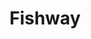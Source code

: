 ---
layout: project
title:  "Fishway"
seo_description: "UX/UI, front-end development, and animation for a Fairmount Waterworks educational application."
featured-image: "fishway/fishway_hero.png"
featured-alt: "Screenshot of winning screen for the Fishway game."
featured-bg: "#D8DBE2"
featured-size: "cropped"
casestudy: true
excerpt: "UX/UI design, front-end, animation"
hero:
    title: "Fishway touchscreen"
    tagline: "An educational game"
    desc: |
        The Fairmount Waterworks is a gem of a museum located in Philadelphia along the Schuylkill trail. The museum planned to redesign an application that accompanied their tour of the fishway, just outside of the museum. 

        Developed under the creative direction of Victoria Prizzia from [Habithèque](https://www.habitheque.com/)
    image: "fishway/fishway_hero.png"
    image-alt: "Screenshot of winning screen for the Fishway game."
    image-size: "cropped"
    roles: "UX/UI design, front-end, animation"
    organization:
        name: Azavea
        url: "https://www.azavea.com/"
sections:
    - type: "default"
      layout: "text-only"
      title: "Background"
      desc: |
        This was a somewhat unusual project for Azavea, and presented a great opportunity to design something special for a local institution. The team also worked with some new-to-us techniques, writing a React App using [styled-components](https://styled-components.com/) rather than a classic SASS project set-up. 
    - type: "default"
      layout: "text-only"
      title: "Design research"
      desc: |
        The application already existed and was used by employees and visitors of the museum. As a result, we already knew the audience for the application was necessarily broad. Our first step was to make a visit to the site, notebooks and camera-phones in hand. To get the best data, we went during a high-traffic time and intended to conduct guerilla interviews. My aim was to: 

        1. Better understand the context in which the application is being used.
        2. Observe actual users and ask them questions about their experience.

        I felt it was important to include the development team in this process so that they could develop empathy for the user and become thought-partners at this early stage of the project. 
    - type: "grid"
      layout: "big-small-small"
      caption: "My colleagues and I at the Fairmount Waterworks museum."
      visual: 
        - image: "fishway/fishway_research_04.jpg"
          image-alt: "Photograph of the original Fishway application, and hand pinching on the screen."
        - image: "fishway/fishway_research_02.jpg"
          image-alt: "Photo from below of the original Fishway application."
        - image: "fishway/fishway_research_01.jpg"
          image-alt: "Two people standing in front of the original Fishway application."
    - type: "default"
      layout: "text-visual"
      desc: |
        Findings from our museum-visit ended up being invaluable to the design and development process. We learned a lot about how people used the application, what other exhibits looked like, and technical issues in the current application. As a company, we don’t typically work on games or exhibit applications, so we also were able to get a good feel for what gameplay could be like. Some key findings were:

        - The museum was fairly noisey, which ultimately influenced how we handled sound.
        - There were scrolling issues in the existing application, that caused confusion for even employees at the museum.
        - Users of the application felt that gameplay was too easy.

        After compilling our findings, I started by developing a simple diagram of a new organization for the application, and then black-and-white wireframes of improved gameplay.
      visual: 
        type: "image"
        image: "fishway/fishway_wireframes_01.jpg"
        image-alt: "An information architecture diagram underneath a wireframe."
        caption: "A diagram of a revised page structure and early wireframe."
    - type: "default"
      layout: "text-visual"
      title: "Visual design"
      desc: |
        Once we had established a new structure, I began working on a new visual style. Fortunately, we were able to use illustrations that had already been embedded into the application. I wanted to ensure that the application design would act as a semi-neutral frame for the illustrations to act as the star. 

        To this end, I established early on that the concept for the application’s structure would be going to different depths of the fishway. As the user navigates to different sections, the screen behind the content changes color to indicate depth, with the entrance and the game being partially above the waves.
    - type: "grid"
      layout: "small-small-big"
      caption: "Final visual designs."
      visual: 
        - image: "fishway/fishway_app_01.jpg"
          image-alt: "Several button styles and card styles within the application."
        - image: "fishway/fishway_app_03.jpg"
          image-alt: "Several button styles and card styles within the application."
        - image: "fishway/fishway_app_04.jpg"
          image-alt: "Several button styles and card styles within the application."
    - type: "default"
      layout: "text-only"
      title: "Front-end development"
      desc: |
        The application was built in React – it was my first opportunity to use the framework. Though the application already existed, it was built long enough ago that it made sense for our development team to start from scratch. 

        After some Udemy courses and a deep dive into the (excellent) React docs, I began applying the color scheme, creating reusable UI components, and incorporating a new typeface. I wanted mimimal UI, and chose to build the front-end upon [Rebass.js](https://rebassjs.org/). This offered some much-needed flexibility, while giving us a light-weight starting point.
    - type: "default"
      layout: "text-visual"
      title: "Animation"
      desc: |
        Last but not least, we incorporated AirBnB’s [Lottie library](https://airbnb.io/lottie/) in order to use custom SVG illustrations, as well as [React Transition Group](http://reactcommunity.org/react-transition-group/css-transition) in order to animate fish on the homescreen and smooth transitions between sections of the application.
      visual:
        type: "video"
        path: "fishway/fishway_animation_01.mp4"
        

---